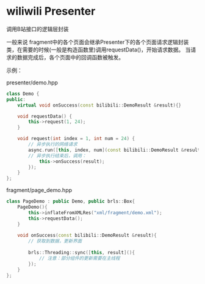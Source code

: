 # wiliwili Presenter

调用B站接口的逻辑层封装

一般来说 fragment中的各个页面会继承Presenter下的各个页面请求逻辑封装类，在需要的时候(一般是构造函数里)调用requestData()，开始请求数据。 当请求的数据完成后，各个页面中的回调函数被触发。

示例：

presenter/demo.hpp

```c++
class Demo {
public:
    virtual void onSuccess(const bilibili::DemoResult &result){}

    void requestData() {
        this->request(1, 24);
    }

    void request(int index = 1, int num = 24) {
        // 异步执行的网络请求
        async.run([this, index, num](const bilibili::DemoResult &result){
        // 异步执行结束后，调用：
            this->onSuccess(result);
        });
    }
};
```

fragment/page_demo.hpp

```c++
class PageDemo : public Demo, public brls::Box{
    PageDemo(){
        this->inflateFromXMLRes("xml/fragment/demo.xml");
        this->requestData();
    }
    
    void onSuccess(const bilibili::DemoResult &result){
        // 获取到数据，更新界面
        
        brls::Threading::sync([this, result](){
            // 注意：部分组件的更新需要在主线程
        });
    }
};
```